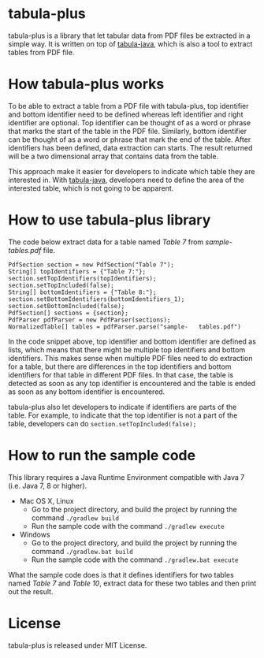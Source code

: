 
# tabula-plus
tabula-plus is a library that let tabular data from PDF files be extracted in a simple way. It is written on top of [tabula-java](https://github.com/tabulapdf/tabula-java), which is also a tool to extract tables from PDF file.

# How tabula-plus works
To be able to extract a table from a PDF file with tabula-plus, top identifier and bottom identifier need to be defined whereas left identifier and right identifier are optional. Top identifier can be thought of as a word or phrase that marks the start of the table in the PDF file. Similarly, bottom identifier can be thought of as a word or phrase that mark the end of the table. After identifiers has been defined, data extraction can starts. The result returned will be a two dimensional array that contains data from the table.

This approach make it easier for developers to indicate which table they are interested in. With [tabula-java](https://github.com/tabulapdf/tabula-java), developers need to define the area of the interested table, which is not going to be apparent. 

# How to use tabula-plus library
The code below extract data for a table named *Table 7* from *sample-   tables.pdf* file.

    PdfSection section = new PdfSection("Table 7");
    String[] topIdentifiers = {"Table 7:"};
    section.setTopIdentifiers(topIdentifiers);
    section.setTopIncluded(false);
    String[] bottomIdentifiers = {"Table 8:"};
	section.setBottomIdentifiers(bottomIdentifiers_1);
    section.setBottomIncluded(false);
    PdfSection[] sections = {section};
    PdfParser pdfParser = new PdfParser(sections);
    NormalizedTable[] tables = pdfParser.parse("sample-   tables.pdf")

In the code snippet above, top identifier and bottom identifier are defined as lists, which means that there might be multiple top identifiers and bottom identifiers. This makes sense when multiple PDF files need to do extraction for a table, but there are differences in the top identifiers and bottom identifiers for that table in different PDF files. In that case, the table is detected as soon as any top identifier is encountered and the table is ended as soon as any bottom identifier is encountered.

tabula-plus also let developers to indicate if identifiers are parts of the table. For example, to indicate that the top identifier is not a part of the table, developers can do `section.setTopIncluded(false);`

# How to run the sample code
This library requires a Java Runtime Environment compatible with Java 7 (i.e. Java 7, 8 or higher). 

 - Mac OS X, Linux
	 - Go to the project directory, and build the project by running the command `./gradlew build`
	 - Run the sample code with the command `./gradlew execute`
 - Windows
	 - Go to the project directory, and build the project by running the command `./gradlew.bat build`
	 - Run the sample code with the command `./gradlew.bat execute`

What the sample code does is that it defines identifiers for two tables named *Table 7* and *Table 10*, extract data for these two tables and then print out the result.

# License
tabula-plus is released under MIT License.
